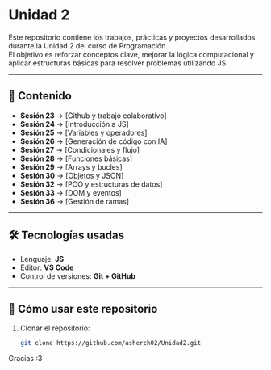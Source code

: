 # Unidad 2

Este repositorio contiene los trabajos, prácticas y proyectos desarrollados durante la Unidad 2 del curso de Programación.  
El objetivo es reforzar conceptos clave, mejorar la lógica computacional y aplicar estructuras básicas para resolver problemas utilizando JS.

---

## 📂 Contenido
 
- **Sesión 23** → [Github y trabajo colaborativo]  
- **Sesión 24** → [Introducción a JS]  
- **Sesión 25** → [Variables y operadores]  
- **Sesión 26** → [Generación de código con IA]  
- **Sesión 27** → [Condicionales y flujo] 
- **Sesión 28** → [Funciones básicas] 
- **Sesión 29** → [Arrays y bucles] 
- **Sesión 30** → [Objetos y JSON] 
- **Sesión 32** → [POO y estructuras de datos] 
- **Sesión 33** → [DOM y eventos]  
- **Sesión 36** → [Gestión de ramas] 

---

## 🛠️ Tecnologías usadas

- Lenguaje: **JS**
- Editor: **VS Code**  
- Control de versiones: **Git + GitHub**  

---

## 🚀 Cómo usar este repositorio

1. Clonar el repositorio:  
   ```bash
   git clone https://github.com/asherch02/Unidad2.git

Gracias :3